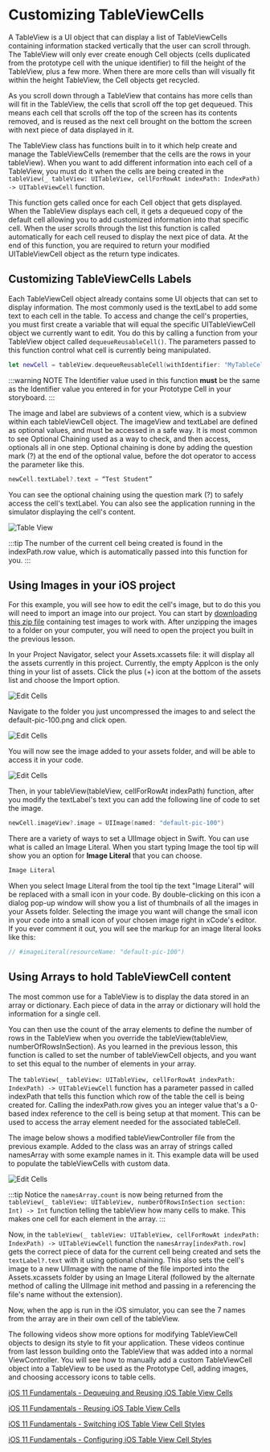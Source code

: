 # Customizing TableViewCells

A TableView is a UI object that can display a list of TableViewCells containing information stacked vertically that the user can scroll through.  The TableView will only ever create enough Cell objects (cells duplicated from the prototype cell with the unique identifier) to fill the height of the TableView, plus a few more.  When there are more cells than will visually fit within the height TableView, the Cell objects get recycled.  

As you scroll down through a TableView that contains has more cells than will fit in the TableView, the cells that scroll off the top get dequeued.  This means each cell that scrolls off the top of the screen has its contents removed, and is reused as the next cell brought on the bottom the screen with next piece of data displayed in it.

The TableView class has functions built in to it which help create and manage the TableViewCells (remember that the cells are the rows in your tableView).  When you want to add different information into each cell of a TableView, you must do it when the cells are being created in the `tableView(_ tableView: UITableView, cellForRowAt indexPath: IndexPath) -> UITableViewCell` function.

This function gets called once for each Cell object that gets displayed.  When the TableView displays each cell, it gets a dequeued copy of the default cell allowing you to add customized information into that specific cell.  When the user scrolls through the list this function is called automatically for each cell reused to display the next pice of data.  At the end of this function, you are required to return your modified UITableViewCell object as the return type indicates.

## Customizing TableViewCells Labels

Each TableViewCell object already contains some UI objects that can set to display information.  The most commonly used is the textLabel to add some text to each cell in the table.  To access and change the cell's properties, you must first create a variable that will equal the specific UITableViewCell object we currently want to edit.  You do this by calling a function from your TableView object called `dequeueReusableCell()`.  The parameters passed to this function control what cell is currently being manipulated.

```swift
let newCell = tableView.dequeueReusableCell(withIdentifier: "MyTableCell", for: indexPath)
```

:::warning NOTE
The Identifier value used in this function **must** be the same as the Identifier value you entered in for your Prototype Cell in your storyboard.
:::

The image and label are subviews of a content view, which is a subview within each tableViewCell object.  The imageView and textLabel are defined as optional values, and must be accessed in a safe way.  It is most common to see Optional Chaining used as a way to check, and then access, optionals all in one step.  Optional chaining is done by adding the question mark (?) at the end of the optional value, before the dot operator to access the parameter like this.

```swift
newCell.textLabel?.text = “Test Student”
```

You can see the optional chaining using the question mark (?) to safely access the cell's textLabel.  You can also see the application running in the simulator displaying the cell's content.

![Table View](/F2020/assets/img/EditCell_1.png)

:::tip
The number of the current cell being created is found in the indexPath.row value, which is automatically passed into this function for you.
:::

## Using Images in your iOS project

For this example, you will see how to edit the cell's image, but to do this you will need to import an image into our project.  You can start by  [downloading this zip file](/F2020/assets/downloads/ImageAssets.zip) containing test images to work with.  After unzipping the images to a folder on your computer, you will need to open the project you built in the previous lesson.

In your Project Navigator, select your Assets.xcassets file: it will display all the assets currently in this project.  Currently, the empty AppIcon is the only thing in your list of assets.  Click the plus (+) icon at the bottom of the assets list and choose the Import option.

![Edit Cells](/F2020/assets/img/EditCell_2.png)

Navigate to the folder you just uncompressed the images to and select the default-pic-100.png and click open.

![Edit Cells](/F2020/assets/img/EditCell_3.png)

You will now see the image added to your assets folder, and will be able to access it in your code.

![Edit Cells](/F2020/assets/img/EditCell_4.png)

Then, in your tableView(tableView, cellForRowAt indexPath) function, after you modify the textLabel's text you can add the following line of code to set the image.

```swift
newCell.imageView?.image = UIImage(named: "default-pic-100")
```

There are a variety of ways to set a UIImage object in Swift. You can use what is called an Image Literal.  When you start typing Image the tool tip will show you an option for **Image Literal** that you can choose.

```swift
Image Literal
```

When you select Image Literal from the tool tip the text "Image Literal" will be replaced with a small icon in your code.  By double-clicking on this icon a dialog pop-up window will show you a list of thumbnails of all the images in your Assets folder.  Selecting the image you want will change the small icon in your code into a small icon of your chosen image right in xCode's editor.  If you ever comment it out, you will see the markup for an image literal looks like this:

```swift
// #imageLiteral(resourceName: "default-pic-100")
```

## Using Arrays to hold TableViewCell content

The most common use for a TableView is to display the data stored in an array or dictionary.  Each piece of data in the array or dictionary will hold the information for a single cell.

You can then use the count of the array elements to define the number of rows in the TableView when you override the tableView(tableView, numberOfRowsInSection).  As you learned in the previous lesson, this function is called to set the number of tableViewCell objects, and you want to set this equal to the number of elements in your array.

The `tableView(_ tableView: UITableView, cellForRowAt indexPath: IndexPath) -> UITableViewCell` function has a parameter passed in called indexPath that tells this function which row of the table the cell is being created for.  Calling the indexPath.row gives you an integer value that's a 0-based index reference to the cell is being setup at that moment.  This can be used to access the array element needed for the associated tableCell.

The image below shows a modified tableViewController file from the previous example.  Added to the class was an array of strings called namesArray with some example names in it.  This example data will be used to populate the tableViewCells with custom data.

![Edit Cells](/F2020/assets/img/EditCell_5.png)

:::tip
Notice the `namesArray.count` is now being returned from the `tableView(_ tableView: UITableView, numberOfRowsInSection section: Int) -> Int` function telling the tableView how many cells to make.  This makes one cell for each element in the array.
:::

Now, in the `tableView(_ tableView: UITableView, cellForRowAt indexPath: IndexPath) -> UITableViewCell` function the `namesArray[indexPath.row]` gets the correct piece of data for the current cell being created and sets the `textLabel?.text` with it using optional chaining.  This also sets the cell's image to a new UIImage with the name of the file imported into the Assets.xcassets folder by using an Image Literal (followed by the alternate method of calling the UIImage init method and passing in a referencing the file's name without the extension).  

Now, when the app is run in the iOS simulator, you can see the 7 names from the array are in their own cell of the tableView.

The following videos show more options for modifying TableViewCell objects to design its style to fit your application.  These videos continue from last lesson building onto the TableView that was added into a normal ViewController.  You will see how to manually add a custom TableViewCell object into a TableView to be used as the Prototype Cell, adding images, and choosing accessory icons to table cells.

[iOS 11 Fundamentals - Dequeuing and Reusing iOS Table View Cells <Badge text="Pluralsight"/>](https://app.pluralsight.com/course-player?clipId=3d4ca343-4b6d-4345-9175-bad70f8df60d)

[iOS 11 Fundamentals - Reusing iOS Table View Cells <Badge text="Pluralsight"/>](https://app.pluralsight.com/course-player?clipId=2c17e870-82dc-470b-bbbb-a5453b95b6ff)

[iOS 11 Fundamentals - Switching iOS Table View Cell Styles <Badge text="Pluralsight"/>](https://app.pluralsight.com/course-player?clipId=e2bebd32-6127-4961-98cb-58bca9d34886)

[iOS 11 Fundamentals - Configuring iOS Table View Cell Styles <Badge text="Pluralsight"/>](https://app.pluralsight.com/course-player?clipId=cc976b5a-aefc-425d-a167-b99b2ddc976c)
